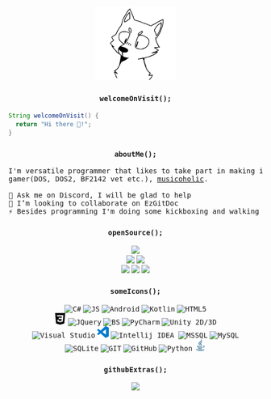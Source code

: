 <!--
- 🔭 I’m currently working on ...
- 🌱 I’m currently learning ...
- 👯 I’m looking to collaborate on ...
- 🤔 I’m looking for help with ...
- 💬 Ask me about ...
- ⚡ Fun fact: ...
- 🤔 I’m looking for help with ...
- 👯 I’m looking to collaborate on ...
-->

<p align="center">
  <img src="https://raw.githubusercontent.com/trolit/trolit/master/img/wolf_anim_t.gif" height="145"/>
</p>
<!-- source: https://cdn2.scratch.mit.edu/get_image/gallery/5079277_200x130.png -->

<h3 align="center">
  <code align="center">welcomeOnVisit();</code>
</h3>
  
```java
String welcomeOnVisit() { 
  return "Hi there 👋!";
}
```

<h3 align="center">
  <code align="center">aboutMe();</code>
</h3>

<pre>
I'm versatile programmer that likes to take part in making interesting projects, 
gamer(DOS, DOS2, BF2142 vet etc.), <a href="https://youtu.be/Y1UiD2sxoWo?list=PLCrKXyV2OjXiChtGSzLIQ4RHKvlzEdjnC">musicoholic</a>.

💬 Ask me on Discord, I will be glad to help
👯 I’m looking to collaborate on EzGitDoc
⚡ Besides programming I'm doing some kickboxing and walking
</pre>

<h3 align="center">
  <code align="center">openSource();</code>
</h3>

<p align="center">
   <kbd><a href="https://trolit.github.io/EzGitDoc-documentation/"><img src="https://trolit.github.io/EzGitDoc-documentation/img/favicon.png" width="185"/></a></kbd> <br/>
   <kbd><a href="https://github.com/trolit/document-and-compare"><img src="https://trolit.github.io/images/docAndCom-cover.png" width="145"/></a></kbd> 
   <kbd><a href="https://github.com/trolit/3vry"><img src="https://trolit.github.io/images/3vry-cover.png" width="145"/></a></kbd> <br/>
   <kbd><a href="https://github.com/trolit/projectZero"><img src="https://trolit.github.io/images/projectZero-square.jpg" width="125"/></a></kbd>
   <kbd><a href="https://github.com/trolit/sShuffler"><img src="https://trolit.github.io/images/sShuffler-cover.PNG" width="125"/></a></kbd>
   <kbd><a href="https://github.com/trolit/Wordally"><img src="https://trolit.github.io/images/wordally-cover.png" width="125"/></a></kbd>
</p>

<h3 align="center">
  <code align="center">someIcons();</code>
</h3>

<p align="center">
  <kbd><img src="https://github.com/simple-icons/simple-icons/blob/develop/icons/csharp.svg" height="23" alt="C#"/></kbd> <kbd><img src="https://github.com/simple-icons/simple-icons/blob/develop/icons/javascript.svg" height="23" alt="JS"/></kbd> <kbd><img src="https://github.com/simple-icons/simple-icons/blob/develop/icons/android.svg" height="23" alt="Android"/></kbd> <kbd><img src="https://github.com/simple-icons/simple-icons/blob/develop/icons/kotlin.svg" height="23" alt="Kotlin"/></kbd> <kbd><img src="https://github.com/simple-icons/simple-icons/blob/develop/icons/html5.svg" height="23" alt="HTML5"/></kbd> <br/> <kbd><img src="https://github.com/simple-icons/simple-icons/blob/develop/icons/css3.svg" height="23" alt="CSS3"/></kbd> <kbd><img src="https://github.com/simple-icons/simple-icons/blob/develop/icons/jquery.svg" height="23" alt="JQuery"/></kbd> <kbd><img src="https://github.com/simple-icons/simple-icons/blob/develop/icons/bootstrap.svg" height="23" alt="BS"/></kbd> <kbd><img src="https://github.com/simple-icons/simple-icons/blob/develop/icons/pycharm.svg" height="23" alt="PyCharm"/></kbd>  <kbd><img src="https://github.com/simple-icons/simple-icons/blob/develop/icons/unity.svg" height="23" alt="Unity 2D/3D"/></kbd> <br/> <kbd><img src="https://github.com/simple-icons/simple-icons/blob/develop/icons/visualstudio.svg" height="23" alt="Visual Studio"/></kbd> <kbd><img src="https://github.com/simple-icons/simple-icons/blob/develop/icons/visualstudiocode.svg" height="23" alt="VSC"/></kbd> <kbd><img src="https://github.com/simple-icons/simple-icons/blob/develop/icons/intellijidea.svg" height="23" alt="Intellij IDEA"/> </kbd> <kbd><img src="https://github.com/simple-icons/simple-icons/blob/develop/icons/microsoftsqlserver.svg" height="23" alt="MSSQL"/></kbd> <kbd><img src="https://github.com/simple-icons/simple-icons/blob/develop/icons/mysql.svg" height="23" alt="MySQL"/></kbd> <br/> <kbd><img src="https://github.com/simple-icons/simple-icons/blob/develop/icons/sqlite.svg" height="23" alt="SQLite"/></kbd> <kbd><img src="https://github.com/simple-icons/simple-icons/blob/develop/icons/git.svg" height="23" alt="GIT"/></kbd> <kbd><img src="https://github.com/simple-icons/simple-icons/blob/develop/icons/github.svg" height="23" alt="GitHub"/></kbd> <kbd><img src="https://github.com/simple-icons/simple-icons/blob/develop/icons/python.svg" height="23" alt="Python"/></kbd> <kbd><img src="https://github.com/simple-icons/simple-icons/blob/develop/icons/java.svg" height="23" alt="Java"/></kbd>
</p>

<h3 align="center">
  <code align="center">githubExtras();</code>
</h3>

<p align="center">
  <img src="https://github-readme-stats.vercel.app/api/top-langs/?username=trolit&layout=compact&theme=graywhite"/>
</p>
